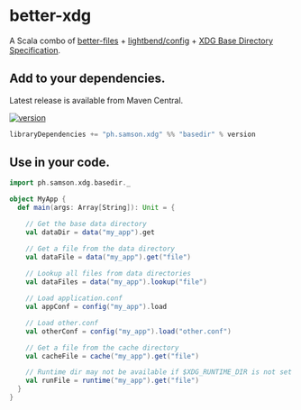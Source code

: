 # better-xdg


A Scala combo of
[better-files][1] +
[lightbend/config][2] +
[XDG Base Directory Specification][3].

## Add to your dependencies.

Latest release is available from Maven Central.

[![version](https://maven-badges.herokuapp.com/maven-central/ph.samson.xdg/basedir_2.13/badge.svg?subject=version&style=flat-square)](https://maven-badges.herokuapp.com/maven-central/ph.samson.xdg/basedir_2.13/)

```scala
libraryDependencies += "ph.samson.xdg" %% "basedir" % version
```

## Use in your code.

```scala
import ph.samson.xdg.basedir._

object MyApp {
  def main(args: Array[String]): Unit = {

    // Get the base data directory
    val dataDir = data("my_app").get

    // Get a file from the data directory
    val dataFile = data("my_app").get("file")
  
    // Lookup all files from data directories
    val dataFiles = data("my_app").lookup("file")

    // Load application.conf
    val appConf = config("my_app").load

    // Load other.conf
    val otherConf = config("my_app").load("other.conf")

    // Get a file from the cache directory
    val cacheFile = cache("my_app").get("file")

    // Runtime dir may not be available if $XDG_RUNTIME_DIR is not set
    val runFile = runtime("my_app").get("file")
  }
}
```

[1]: https://github.com/pathikrit/better-files
[2]: https://github.com/lightbend/config
[3]: https://specifications.freedesktop.org/basedir-spec/basedir-spec-latest.html
